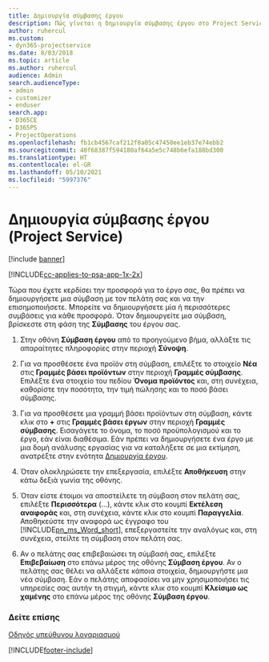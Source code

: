 ```yaml
---
title: Δημιουργία σύμβασης έργου
description: Πώς γίνεται η δημιουργία σύμβασης έργου στο Project Service
author: ruhercul
ms.custom:
- dyn365-projectservice
ms.date: 8/03/2018
ms.topic: article
ms.author: ruhercul
audience: Admin
search.audienceType:
- admin
- customizer
- enduser
search.app:
- D365CE
- D365PS
- ProjectOperations
ms.openlocfilehash: fb1cb4567caf212f8a05c47450ee1eb37e74ebb2
ms.sourcegitcommit: 40f68387f594180af64a5e5c748b6efa188bd300
ms.translationtype: HT
ms.contentlocale: el-GR
ms.lasthandoff: 05/10/2021
ms.locfileid: "5997376"
---
```

# <a name="create-a-project-contract-project-service"></a>Δημιουργία σύμβασης έργου (Project Service)

[!include [banner](../includes/psa-now-project-operations.md)]

[!INCLUDE[cc-applies-to-psa-app-1x-2x](../includes/cc-applies-to-psa-app-1x-2x.md)]

Τώρα που έχετε κερδίσει την προσφορά για το έργο σας, θα πρέπει να δημιουργήσετε μια σύμβαση με τον πελάτη σας και να την επισημοποιήσετε. Μπορείτε να δημιουργήσετε μία ή περισσότερες συμβάσεις για κάθε προσφορά. Όταν δημιουργείτε μια σύμβαση, βρίσκεστε στη φάση της **Σύμβασης** του έργου σας.  
  
1. Στην οθόνη **Σύμβαση έργου** από το προηγούμενο βήμα, αλλάξτε τις απαραίτητες πληροφορίες στην περιοχή **Σύνοψη**.  
  
2. Για να προσθέσετε ένα προϊόν στη σύμβαση, επιλέξτε το στοιχείο **Νέα** στις **Γραμμές βάσει προϊόντων** στην περιοχή **Γραμμές σύμβασης**. Επιλέξτε ένα στοιχείο του πεδίου **Όνομα προϊόντος** και, στη συνέχεια, καθορίστε την ποσότητα, την τιμή πώλησης και το ποσό βάσει σύμβασης.  
  
3. Για να προσθέσετε μια γραμμή βάσει προϊόντων στη σύμβαση, κάντε κλικ στο **+** στις **Γραμμές βάσει έργων** στην περιοχή **Γραμμές σύμβασης**. Εισαγάγετε το όνομα, το ποσό προϋπολογισμού και το έργο, εάν είναι διαθέσιμα. Εάν πρέπει να δημιουργήσετε ένα έργο με μια δομή ανάλυσης εργασίας για να καταλήξετε σε μια εκτίμηση, ανατρέξτε στην ενότητα [Δημιουργία έργου](../psa/create-project.md).  
  
4. Όταν ολοκληρώσετε την επεξεργασία, επιλέξτε **Αποθήκευση** στην κάτω δεξιά γωνία της οθόνης.  
  
5. Όταν είστε έτοιμοι να αποστείλετε τη σύμβαση στον πελάτη σας, επιλέξτε **Περισσότερα** (...), κάντε κλικ στο κουμπί **Εκτέλεση αναφοράς** και, στη συνέχεια, κάντε κλικ στο κουμπί **Παραγγελία**. Αποθηκεύστε την αναφορά ως έγγραφο του [!INCLUDE[pn_ms_Word_short](../includes/pn-ms-word-short.md)], επεξεργαστείτε την αναλόγως και, στη συνέχεια, στείλτε τη σύμβαση στον πελάτη σας.  
  
6. Αν ο πελάτης σας επιβεβαιώσει τη σύμβασή σας, επιλέξτε **Επιβεβαίωση** στο επάνω μέρος της οθόνης **Σύμβαση έργου**. Αν ο πελάτης σας θέλει να αλλάξετε κάποια στοιχεία, δημιουργήστε μια νέα σύμβαση. Εάν ο πελάτης αποφασίσει να μην χρησιμοποιήσει τις υπηρεσίες σας αυτήν τη στιγμή, κάντε κλικ στο κουμπί **Κλείσιμο ως χαμένης** στο επάνω μέρος της οθόνης **Σύμβαση έργου**.  
  
### <a name="see-also"></a>Δείτε επίσης  
 [Οδηγός υπεύθυνου λογαριασμού](../psa/account-manager-guide.md)


[!INCLUDE[footer-include](../includes/footer-banner.md)]